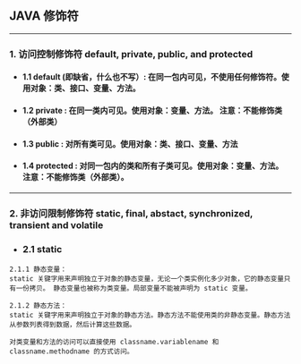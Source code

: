 ## JAVA 修饰符

***

### 1. 访问控制修饰符 default, private, public, and protected
- #### 1.1 default (即缺省，什么也不写）: 在同一包内可见，不使用任何修饰符。使用对象：类、接口、变量、方法。

- #### 1.2 private : 在同一类内可见。使用对象：变量、方法。 注意：不能修饰类（外部类）

- #### 1.3 public : 对所有类可见。使用对象：类、接口、变量、方法

- #### 1.4 protected : 对同一包内的类和所有子类可见。使用对象：变量、方法。 注意：不能修饰类（外部类）。

*** 

### 2. 非访问限制修饰符 static, final, abstact, synchronized, transient and volatile
- ### 2.1 static
```
2.1.1 静态变量：
static 关键字用来声明独立于对象的静态变量，无论一个类实例化多少对象，它的静态变量只有一份拷贝。 静态变量也被称为类变量。局部变量不能被声明为 static 变量。

2.1.2 静态方法：
static 关键字用来声明独立于对象的静态方法。静态方法不能使用类的非静态变量。静态方法从参数列表得到数据，然后计算这些数据。

对类变量和方法的访问可以直接使用 classname.variablename 和 classname.methodname 的方式访问。
```
